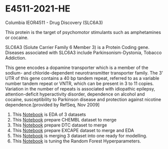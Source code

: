 # E4511-2021-HE
Columbia IEOR4511 - Drug Discovery (SLC6A3)

This protein is the target of psychomotor stimulants such as amphetamines or cocaine.

SLC6A3 (Solute Carrier Family 6 Member 3) is a Protein Coding gene. Diseases associated with SLC6A3 include Parkinsonism-Dystonia, Tobacco Addiction. 


This gene encodes a dopamine transporter which is a member of the sodium- and chloride-dependent neurotransmitter transporter family. The 3' UTR of this gene contains a 40 bp tandem repeat, referred to as a variable number tandem repeat or VNTR, which can be present in 3 to 11 copies. Variation in the number of repeats is associated with idiopathic epilepsy, attention-deficit hyperactivity disorder, dependence on alcohol and cocaine, susceptibility to Parkinson disease and protection against nicotine dependence.[provided by RefSeq, Nov 2009]

1. This [Notebook](Notebooks//EDA_students_ampl.ipynb) is EDA of 3 datasets
2. This [Notebook](Notebooks/Chembl_clean.ipynb) prepare CHEMBL dataset to merge
3. This [Notebook](Notebooks/DTC_clean.ipynb) prepare DTC dataset to merge
4. This [Notebook](Notebooks/explore_data_excape_min_viable_one.ipynb) prepare EXCAPE dataset to merge and EDA
5. This [Notebook](Notebooks/%20Curate_Merge.ipynb) is merging 3 dataset into one ready for modelling. 
6. This [Notebook](Notebooks/hypertune_rf.ipynb) is tuning the Random Forest Hyperparameters.
